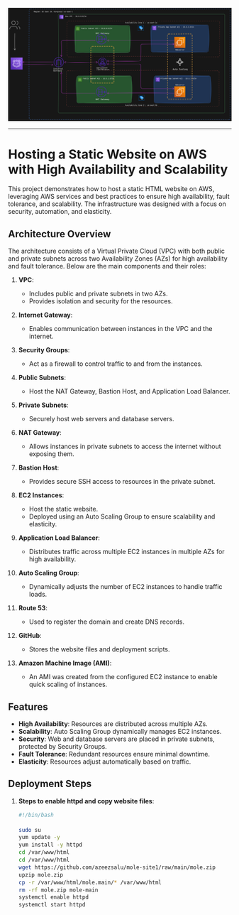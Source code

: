 ![Alt text](Html.png)

---
# Hosting a Static Website on AWS with High Availability and Scalability

This project demonstrates how to host a static HTML website on AWS, leveraging AWS services and best practices to ensure high availability, fault tolerance, and scalability. The infrastructure was designed with a focus on security, automation, and elasticity.

## Architecture Overview

The architecture consists of a Virtual Private Cloud (VPC) with both public and private subnets across two Availability Zones (AZs) for high availability and fault tolerance. Below are the main components and their roles:

1. **VPC**: 
   - Includes public and private subnets in two AZs.
   - Provides isolation and security for the resources.

2. **Internet Gateway**: 
   - Enables communication between instances in the VPC and the internet.

3. **Security Groups**:
   - Act as a firewall to control traffic to and from the instances.

4. **Public Subnets**:
   - Host the NAT Gateway, Bastion Host, and Application Load Balancer.

5. **Private Subnets**:
   - Securely host web servers and database servers.

6. **NAT Gateway**:
   - Allows instances in private subnets to access the internet without exposing them.

7. **Bastion Host**:
   - Provides secure SSH access to resources in the private subnet.

8. **EC2 Instances**:
   - Host the static website.
   - Deployed using an Auto Scaling Group to ensure scalability and elasticity.

9. **Application Load Balancer**:
   - Distributes traffic across multiple EC2 instances in multiple AZs for high availability.

10. **Auto Scaling Group**:
    - Dynamically adjusts the number of EC2 instances to handle traffic loads.

11. **Route 53**:
    - Used to register the domain and create DNS records.

12. **GitHub**:
    - Stores the website files and deployment scripts.

13. **Amazon Machine Image (AMI)**:
    - An AMI was created from the configured EC2 instance to enable quick scaling of instances.

## Features

- **High Availability**: Resources are distributed across multiple AZs.
- **Scalability**: Auto Scaling Group dynamically manages EC2 instances.
- **Security**: Web and database servers are placed in private subnets, protected by Security Groups.
- **Fault Tolerance**: Redundant resources ensure minimal downtime.
- **Elasticity**: Resources adjust automatically based on traffic.

## Deployment Steps

1. **Steps to enable httpd and copy website files**:
   ```bash
   #!/bin/bash

   sudo su
   yum update -y
   yum install -y httpd
   cd /var/www/html
   cd /var/www/html
   wget https://github.com/azeezsalu/mole-site1/raw/main/mole.zip
   upzip mole.zip
   cp -r /var/www/html/mole.main/* /var/www/html
   rm -rf mole.zip mole-main
   systemctl enable httpd
   systemctl start httpd
